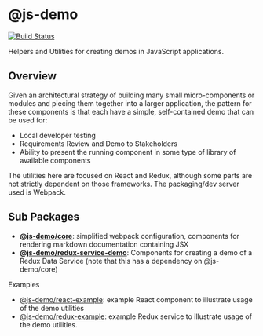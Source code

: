 # @js-demo
[![Build Status](https://travis-ci.org/dannywieser/js-demo.svg?branch=master)](https://travis-ci.org/dannywieser/js-demo)

Helpers and Utilities for creating demos in JavaScript applications.

## Overview

Given an architectural strategy of building many small micro-components or modules and piecing them together into a larger application, the pattern for these components is that each have a simple, self-contained demo that can be used for:

* Local developer testing
* Requirements Review and Demo to Stakeholders
* Ability to present the running component in some type of library of available components

The utilities here are focused on React and Redux, although some parts are not strictly dependent on those frameworks. The packaging/dev server used is Webpack.

## Sub Packages
* **[@js-demo/core](packages/core/README.md)**: simplified webpack configuration, components for rendering markdown documentation containing JSX
* **[@js-demo/redux-service-demo](packages/redux-service-demo/README.md)**: Components for creating a demo of a Redux Data Service (note that this has a dependency on @js-demo/core)

Examples
* [@js-demo/react-example](packages/react-example/README.md): example React component to illustrate usage of the demo utilities
* [@js-demo/redux-example](packages/redux-example/README.md): example Redux service to illustrate usage of the demo utilities.
